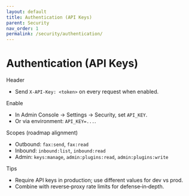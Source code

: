 ```yaml
---
layout: default
title: Authentication (API Keys)
parent: Security
nav_order: 1
permalink: /security/authentication/
---
```


# Authentication (API Keys)

Header
- Send `X-API-Key: <token>` on every request when enabled.

Enable
- In Admin Console → Settings → Security, set `API_KEY`.
- Or via environment: `API_KEY=...`.

Scopes (roadmap alignment)
- Outbound: `fax:send`, `fax:read`
- Inbound: `inbound:list`, `inbound:read`
- Admin: `keys:manage`, `admin:plugins:read`, `admin:plugins:write`

Tips
- Require API keys in production; use different values for dev vs prod.
- Combine with reverse‑proxy rate limits for defense‑in‑depth.

